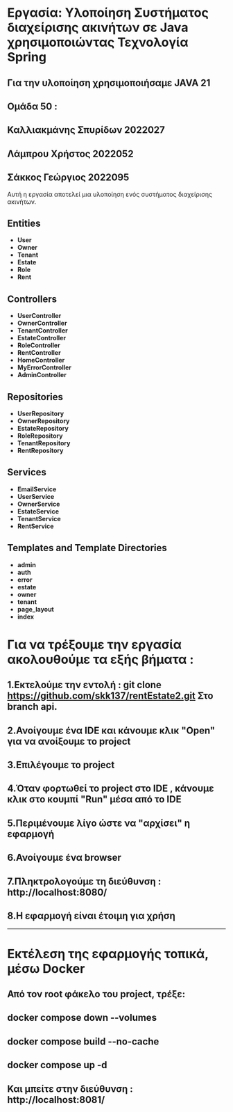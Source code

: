 # Εργασία: Υλοποίηση Συστήματος διαχείρισης ακινήτων σε Java χρησιμοποιώντας Τεχνολογία Spring
## Για την υλοποίηση χρησιμοποιήσαμε JAVA 21
## Ομάδα 50 :
## Καλλιακμάνης Σπυρίδων  2022027
## Λάμπρου Χρήστος  2022052
## Σάκκος Γεώργιος 2022095

Αυτή η εργασία αποτελεί μια υλοποίηση ενός συστήματος διαχείρισης ακινήτων.

## Entities
- **User**
- **Owner**
- **Tenant**
- **Estate**
- **Role**
- **Rent**

## Controllers
- **UserController**
- **OwnerController**
- **TenantController**
- **EstateController**
- **RoleController**
- **RentController**
- **HomeController**
- **MyErrorController**
- **AdminController**

## Repositories
- **UserRepository**
- **OwnerRepository**
- **EstateRepository**
- **RoleRepository**
- **TenantRepository**
- **RentRepository**


## Services
- **EmailService**
- **UserService**
- **OwnerService**
- **EstateService**
- **TenantService**
- **RentService**

## Templates and Template Directories
- **admin**
- **auth**
- **error**
- **estate**
- **owner**
- **tenant**
- **page_layout**
- **index**

# Για να τρέξουμε την εργασία ακολουθούμε τα εξής βήματα :

## 1.Εκτελούμε την εντολή : git clone https://github.com/skk137/rentEstate2.git Στο branch api.

## 2.Ανοίγουμε ένα IDE και κάνουμε κλικ "Open" για να ανοίξουμε το project

## 3.Eπιλέγουμε το project

## 4.Όταν φορτωθεί  το project στο IDE , κάνουμε κλικ στο κουμπί "Run" μέσα από το IDE

## 5.Περιμένουμε λίγο ώστε να "αρχίσει" η εφαρμογή

## 6.Ανοίγουμε ένα browser

## 7.Πληκτρολογούμε τη διεύθυνση : http://localhost:8080/

## 8.Η εφαρμογή είναι έτοιμη για χρήση
----------------------------------------------------------
# Εκτέλεση της εφαρμογής τοπικά, μέσω Docker
## Από τον root φάκελο του project, τρέξε:
## docker compose down --volumes
## docker compose build --no-cache
## docker compose up -d
## Και μπείτε στην διεύθυνση : http://localhost:8081/